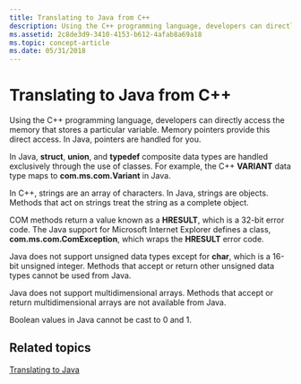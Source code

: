 ```yaml
---
title: Translating to Java from C++
description: Using the C++ programming language, developers can directly access the memory that stores a particular variable. Memory pointers provide this direct access. In Java, pointers are handled for you.
ms.assetid: 2c8de3d9-3410-4153-b612-4afab8a69a18
ms.topic: concept-article
ms.date: 05/31/2018
---
```


# Translating to Java from C++

Using the C++ programming language, developers can directly access the memory that stores a particular variable. Memory pointers provide this direct access. In Java, pointers are handled for you.

In Java, **struct**, **union**, and **typedef** composite data types are handled exclusively through the use of classes. For example, the C++ **VARIANT** data type maps to **com.ms.com.Variant** in Java.

In C++, strings are an array of characters. In Java, strings are objects. Methods that act on strings treat the string as a complete object.

COM methods return a value known as a **HRESULT**, which is a 32-bit error code. The Java support for Microsoft Internet Explorer defines a class, **com.ms.com.ComException**, which wraps the **HRESULT** error code.

Java does not support unsigned data types except for **char**, which is a 16-bit unsigned integer. Methods that accept or return other unsigned data types cannot be used from Java.

Java does not support multidimensional arrays. Methods that accept or return multidimensional arrays are not available from Java.

Boolean values in Java cannot be cast to 0 and 1.

## Related topics

<dl> <dt>

[Translating to Java](translating-to-java.md)
</dt> </dl>

 

 




